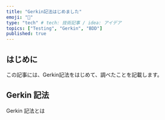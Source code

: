 ```yaml
---
title: "Gerkin記法はじめました"
emoji: "🥒"
type: "tech" # tech: 技術記事 / idea: アイデア
topics: ["Testing", "Gerkin", "BDD"]
published: true
---
```


## はじめに

この記事には、Gerkin記法をはじめて、調べたことを記載します。

## Gerkin 記法

Gerkin 記法とは
